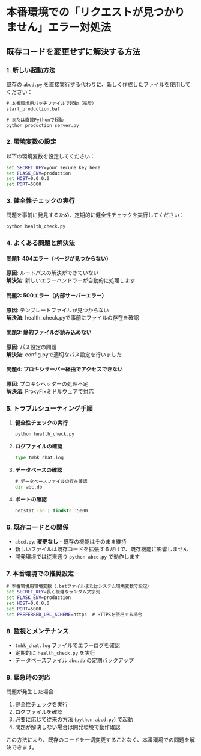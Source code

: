 # 本番環境での「リクエストが見つかりません」エラー対処法

## 既存コードを変更せずに解決する方法

### 1. 新しい起動方法

既存の `abcd.py` を直接実行する代わりに、新しく作成したファイルを使用してください：

```cmd
# 本番環境用バッチファイルで起動（推奨）
start_production.bat

# または直接Pythonで起動
python production_server.py
```

### 2. 環境変数の設定

以下の環境変数を設定してください：

```cmd
set SECRET_KEY=your_secure_key_here
set FLASK_ENV=production
set HOST=0.0.0.0
set PORT=5000
```

### 3. 健全性チェックの実行

問題を事前に発見するため、定期的に健全性チェックを実行してください：

```cmd
python health_check.py
```

### 4. よくある問題と解決法

#### 問題1: 404エラー（ページが見つからない）
**原因**: ルートパスの解決ができていない  
**解決法**: 新しいエラーハンドラーが自動的に処理します

#### 問題2: 500エラー（内部サーバーエラー）
**原因**: テンプレートファイルが見つからない  
**解決法**: health_check.pyで事前にファイルの存在を確認

#### 問題3: 静的ファイルが読み込めない
**原因**: パス設定の問題  
**解決法**: config.pyで適切なパス設定を行いました

#### 問題4: プロキシサーバー経由でアクセスできない
**原因**: プロキシヘッダーの処理不足  
**解決法**: ProxyFixミドルウェアで対応

### 5. トラブルシューティング手順

1. **健全性チェックの実行**
   ```cmd
   python health_check.py
   ```

2. **ログファイルの確認**
   ```cmd
   type tmhk_chat.log
   ```

3. **データベースの確認**
   ```cmd
   # データベースファイルの存在確認
   dir abc.db
   ```

4. **ポートの確認**
   ```cmd
   netstat -an | findstr :5000
   ```

### 6. 既存コードとの関係

- `abcd.py`: **変更なし** - 既存の機能はそのまま維持
- 新しいファイルは既存コードを拡張するだけで、既存機能に影響しません
- 開発環境では従来通り `python abcd.py` で動作します

### 7. 本番環境での推奨設定

```cmd
# 本番環境用環境変数（.batファイルまたはシステム環境変数で設定）
set SECRET_KEY=長く複雑なランダム文字列
set FLASK_ENV=production
set HOST=0.0.0.0
set PORT=5000
set PREFERRED_URL_SCHEME=https  # HTTPSを使用する場合
```

### 8. 監視とメンテナンス

- `tmhk_chat.log` ファイルでエラーログを確認
- 定期的に `health_check.py` を実行
- データベースファイル `abc.db` の定期バックアップ

### 9. 緊急時の対応

問題が発生した場合：

1. 健全性チェックを実行
2. ログファイルを確認
3. 必要に応じて従来の方法 (`python abcd.py`) で起動
4. 問題が解決しない場合は開発環境で動作確認

この方法により、既存のコードを一切変更することなく、本番環境での問題を解決できます。